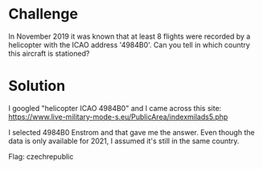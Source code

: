 # Challenge

In November 2019 it was known that at least 8 flights were recorded by a helicopter with the ICAO address '4984B0'. Can you tell in which country this aircraft is stationed?

# Solution

I googled "helicopter ICAO 4984B0" and I came across this site: https://www.live-military-mode-s.eu/PublicArea/indexmilads5.php

I selected 4984B0 Enstrom and that gave me the answer. Even though the data is only available for 2021, I assumed it's still in the same country.

Flag: czechrepublic

